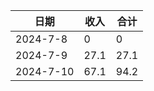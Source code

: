 | 日期 | 收入 | 合计 |
| --- | --- | --- |
| 2024-7-8 | 0 | 0 |
| 2024-7-9 | 27.1 | 27.1 |
| 2024-7-10 | 67.1 | 94.2 |
